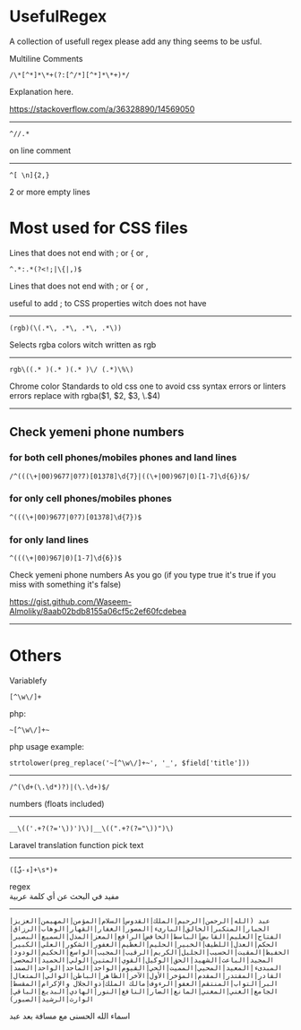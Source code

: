 # UsefulRegex
A collection of usefull regex please add any thing seems to be usful.


Multiline Comments


`/\*[^*]*\*+(?:[^/*][^*]*\*+)*/`


Explanation here.

https://stackoverflow.com/a/36328890/14569050


_____

`^//.*`

on line comment


_________
`^[ \n]{2,}`

2 or more empty lines



# Most used for CSS files



Lines that does not end with ; or { or ,


`^.*:.*(?<!;|\{|,)$`

Lines that does not end with ; or { or ,

useful to add ; to CSS properties witch does not have



----------------------------
`(rgb)(\(.*\, .*\, .*\, .*\))`

Selects rgba colors witch written as rgb



-------------------------------
`rgb\((.* )(.* )(.* )\/ (.*)\%\)`

Chrome color Standards to old css one to avoid css syntax errors or linters errors
replace with
rgba\($1, $2, $3, \.$4\)


---------------------------------------------------------------
Check yemeni phone numbers
---------------------------------------------------------------

### for both cell phones/mobiles phones and land lines
`/^(((\+|00)9677|0?7)[01378]\d{7}|((\+|00)967|0)[1-7]\d{6})$/`

### for only cell phones/mobiles phones
`^(((\+|00)9677|0?7)[01378]\d{7})$`

### for only land lines
`^(((\+|00)967|0)[1-7]\d{6})$`

Check yemeni phone numbers As you go (if you type true it's true if you miss with something it's false)

https://gist.github.com/Waseem-Almoliky/8aab02bdb8155a06cf5c2ef60fcdebea



---------------------------------------------------------------

# Others


Variablefy


`[^\w\/]+`


php:


`~[^\w\/]+~`


php usage example:

`strtolower(preg_replace('~[^\w\/]+~', '_', $field['title']))`



---------------------------------------------------------------



`/^(\d+(\.\d*)?)|(\.\d+)$/`

numbers (floats included)




---------------------------------------------------------------



`__\(('.+?(?='\))')\)|__\((".+?(?="\))")\)`

Laravel translation function pick text




---------------------------------------------------------------


`([ء-يًٌ]+\s*)+`



regex  
مفيد في  البحث عن أي كلمة عربية




---------------------------------------------------------------


`عبد (الله|الرحمن|الرحيم|الملك|القدوس|السلام|المؤمن|المهيمن|العزيز|الجبار|المتكبر|الخالق|البارىء|المصور|الغفار|القهار|الوهاب|الرزاق|الفتاح|العليم|القابض|الباسط|الخافض|الرافع|المعز|المذل|السميع|البصير|الحكم|العدل|اللطيف|الخبير|الحليم|العظيم|الغفور|الشكور|العلي|الكبير|الحفيظ|المقيت|الحسيب|الجليل|الكريم|الرقيب|المجيب|الواسع|الحكيم|الودود|المجيد|الباعث|الشهيد|الحق|الوكيل|القوي|المتين|الولي|الحميد|المحصي|المبدىء|المعيد|المحيي|المميت|الحي|القيوم|الواجد|الماجد|الواحد|الصمد|القادر|المقتدر|المقدم|المؤخر|الأول|الآخر|الظاهر|الباطن|الوالي|المتعال|البر|التواب|المنتقم|العفو|الرءوف|مالك الملك|ذوالجلال والإكرام|المقسط|الجامع|الغني|المغني|المانع|الضار|النافع|النور|الهادي|البديع|الباقي|الوارث|الرشيد|الصبور)`                             

اسماء الله الحسنى مع مسافة بعد عبد


